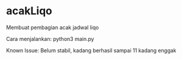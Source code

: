 # acakLiqo
Membuat pembagian acak jadwal liqo

Cara menjalankan:
python3 main.py

Known Issue:
Belum stabil, kadang berhasil sampai 11 kadang enggak
